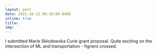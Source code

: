 ```yaml
---
layout: post
date: 2021-10-12 09:10:00-0400
inline: true
title:
img:
---
```


I submitted Marie Sklodowska Curie grant proposal. Quite exciting on the intersection of ML and transportation - figners crossed.
